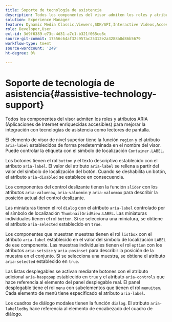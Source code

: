 ```yaml
---
title: Soporte de tecnología de asistencia
description: Todos los componentes del visor admiten los roles y atributos ARIA (Aplicaciones de Internet enriquecidas accesibles) para mejorar la integración con tecnologías de asistencia como lectores de pantalla.
solution: Experience Manager
feature: Dynamic Media Classic,Viewers,SDK/API,Interactive Videos,Accessibility
role: Developer,User
exl-id: 3d9f6389-e73c-4d31-a7c1-b321f065ce8c
source-git-commit: 17556c64af32c957ac25312e2a3288a8d86b5679
workflow-type: tm+mt
source-wordcount: '249'
ht-degree: 0%

---
```


# Soporte de tecnología de asistencia{#assistive-technology-support}

Todos los componentes del visor admiten los roles y atributos ARIA (Aplicaciones de Internet enriquecidas accesibles) para mejorar la integración con tecnologías de asistencia como lectores de pantalla.

El elemento de visor de nivel superior tiene la función `region` y el atributo `aria-label` establecidos de forma predeterminada en el nombre del visor. Puede controlar la etiqueta con el símbolo de localización `Container.LABEL`.

Los botones tienen el rol `button` y el texto descriptivo establecido con el atributo `aria-label`. El valor del atributo `aria-label` se rellena a partir del valor del símbolo de localización del botón. Cuando se deshabilita un botón, el atributo `aria-disabled` se establece en consecuencia.

Los componentes del control deslizante tienen la función `slider` con los atributos `aria-valuenow`, `aria-valuemin` y `aria-valuemax` para describir la posición actual del control deslizante.

Las miniaturas tienen el rol `dialog` con el atributo `aria-label` controlado por el símbolo de localización `ThumbnailGridView.LABEL`. Las miniaturas individuales tienen el rol `button`. Si se selecciona una miniatura, se obtiene el atributo `aria-selected` establecido en `true`.

Los componentes que muestran muestras tienen el rol `listbox` con el atributo `aria-label` establecido en el valor del símbolo de localización `LABEL` de ese componente. Las muestras individuales tienen el rol `option` con los atributos `aria-setsize` y `aria-posinset` para describir la posición de la muestra en el conjunto. Si se selecciona una muestra, se obtiene el atributo `aria-selected` establecido en `true`.

Las listas desplegables se activan mediante botones con el atributo adicional `aria-haspopup` establecido en `true` y el atributo `aria-controls` que hace referencia al elemento del panel desplegable real. El panel desplegable tiene el rol `menu` con subelementos que tienen el rol `menuitem`. Cada elemento de menú tiene especificado el atributo `aria-label`.

Los cuadros de diálogo modales tienen la función `dialog`. El atributo `aria-labelledby` hace referencia al elemento de encabezado del cuadro de diálogo.
